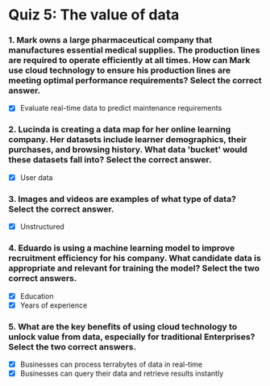 # Quiz 5: The value of data

### 1. Mark owns a large pharmaceutical company that manufactures essential medical supplies. The production lines are required to operate efficiently at all times. How can Mark use cloud technology to ensure his production lines are meeting optimal performance requirements? Select the correct answer.
- [x] Evaluate real-time data to predict maintenance requirements

### 2. Lucinda is creating a data map for her online learning company. Her datasets include learner demographics, their purchases, and browsing history. What data 'bucket' would these datasets fall into? Select the correct answer.
- [x] User data

### 3. Images and videos are examples of what type of data? Select the correct answer.
- [x] Unstructured

### 4. Eduardo is using a machine learning model to improve recruitment efficiency for his company. What candidate data is appropriate and relevant for training the model? Select the two correct answers.
- [x] Education
- [x] Years of experience

### 5. What are the key benefits of using cloud technology to unlock value from data, especially for traditional Enterprises? Select the two correct answers.
- [x] Businesses can process terrabytes of data in real-time
- [x] Businesses can query their data and retrieve results instantly
